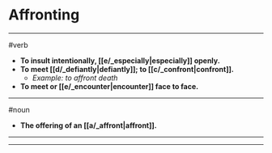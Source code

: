 # Affronting
---
#verb
- **To insult intentionally, [[e/_especially|especially]] openly.**
- **To meet [[d/_defiantly|defiantly]]; to [[c/_confront|confront]].**
	- _Example: to affront death_
- **To meet or [[e/_encounter|encounter]] face to face.**
---
#noun
- **The offering of an [[a/_affront|affront]].**
---
---
